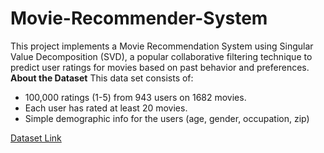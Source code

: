 # Movie-Recommender-System
This project implements a Movie Recommendation System using Singular Value Decomposition (SVD), a popular collaborative filtering technique to predict user ratings for movies based on past behavior and preferences.
 **About the Dataset**
This data set consists of:
* 100,000 ratings (1-5) from 943 users on 1682 movies.
* Each user has rated at least 20 movies.
* Simple demographic info for the users (age, gender, occupation, zip)

[Dataset Link](https://www.kaggle.com/datasets/prajitdatta/movielens-100k-dataset)
